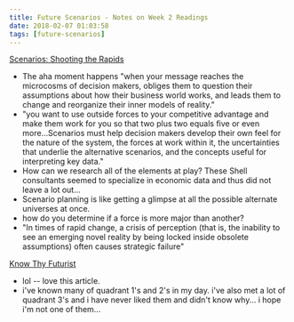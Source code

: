 ```yaml
---
title: Future Scenarios - Notes on Week 2 Readings
date: 2018-02-07 01:03:58
tags: [future-scenarios]
---
```


[Scenarios: Shooting the Rapids](https://hbr.org/1985/11/scenarios-shooting-the-rapids)

- The aha moment happens "when your message reaches the microcosms of decision makers, obliges them to question their assumptions about how their business world works, and leads them to change and reorganize their inner models of reality."
- "you want to use outside forces to your competitive advantage and make them work for you so that two plus two equals five or even more...Scenarios must help decision makers develop their own feel for the nature of the system, the forces at work within it, the uncertainties that underlie the alternative scenarios, and the concepts useful for interpreting key data."
- How can we research all of the elements at play? These Shell consultants seemed to specialize in economic data and thus did not leave a lot out... 
- Scenario planning is like getting a glimpse at all the possible alternate universes at once. 
- how do you determine if a force is more major than another? 
- "In times of rapid change, a crisis of perception (that is, the inability to see an emerging novel reality by being locked inside obsolete assumptions) often causes strategic failure"

[Know Thy Futurist](http://bostonreview.net/science-nature/cathy-oneil-know-thy-futurist)
- lol -- love this article. 
- i've known many of quadrant 1's and 2's in my day. i've also met a lot of quadrant 3's and i have never liked them and didn't know why... i hope i'm not one of them... 